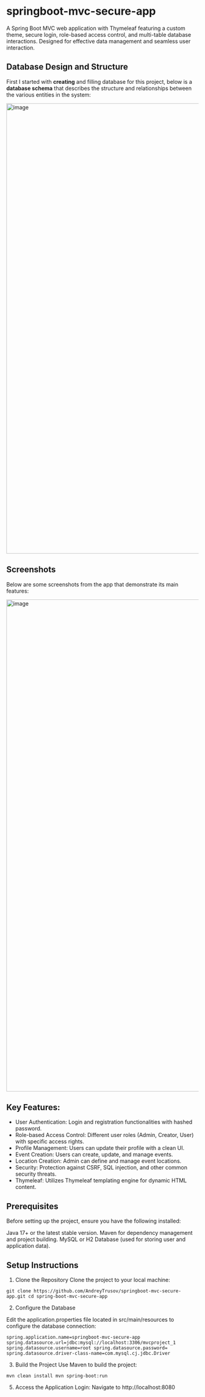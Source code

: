 # springboot-mvc-secure-app
A Spring Boot MVC web application with Thymeleaf featuring a custom theme, secure login, role-based access control, and multi-table database interactions. Designed for effective data management and seamless user interaction.

## Database Design and Structure
First I started with **creating** and filling database for this project, below is a **database schema** that describes the structure and relationships between the various entities in the system:

<img width="1178" alt="image" src="https://github.com/user-attachments/assets/2debf7e2-1bab-4fe2-ac08-c716992ac29c" />

## Screenshots

Below are some screenshots from the app that demonstrate its main features:

<img width="1287" alt="image" src="https://github.com/user-attachments/assets/b3fd9682-6c7a-46ae-a526-5541d6c57c81" />

## Key Features:
- User Authentication: Login and registration functionalities with hashed password.
- Role-based Access Control: Different user roles (Admin, Creator, User) with specific access rights.
- Profile Management: Users can update their profile with a clean UI.
- Event Creation: Users can create, update, and manage events.
- Location Creation: Admin can define and manage event locations.
- Security: Protection against CSRF, SQL injection, and other common security threats.
- Thymeleaf: Utilizes Thymeleaf templating engine for dynamic HTML content.

## Prerequisites

Before setting up the project, ensure you have the following installed:

Java 17+ or the latest stable version.
Maven for dependency management and project building.
MySQL or H2 Database (used for storing user and application data).

## Setup Instructions

1. Clone the Repository
Clone the project to your local machine:

`git clone https://github.com/AndreyTrusov/springboot-mvc-secure-app.git
cd spring-boot-mvc-secure-app`

2. Configure the Database

Edit the application.properties file located in src/main/resources to configure the database connection:

`spring.application.name=springboot-mvc-secure-app
spring.datasource.url=jdbc:mysql://localhost:3306/mvcproject_1
spring.datasource.username=root
spring.datasource.password=
spring.datasource.driver-class-name=com.mysql.cj.jdbc.Driver`

3. Build the Project
Use Maven to build the project:

`mvn clean install
mvn spring-boot:run`

5. Access the Application
Login: Navigate to http://localhost:8080
